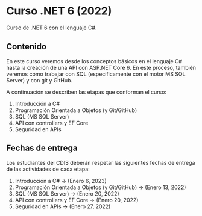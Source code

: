 # Curso .NET 6 (2022)
Curso de .NET 6 con el lenguaje C#.
## Contenido
En este curso veremos desde los conceptos básicos en el lenguaje C# hasta la creación de una API con ASP.NET Core 6. En este proceso, también veremos cómo trabajar con SQL (específicamente con el motor MS SQL Server) y con git y GitHub.

A continuación se describen las etapas que conforman el curso:

1. Introducción a C#
2. Programación Orientada a Objetos (y Git/GitHub)
3. SQL (MS SQL Server)
4. API con controllers y EF Core
5. Seguridad en APIs

## Fechas de entrega
Los estudiantes del CDIS deberán respetar las siguientes fechas de entrega de las actividades de cada etapa:

1. Introducción a C# -> (Enero 6, 2023)
2. Programación Orientada a Objetos (y Git/GitHub) -> (Enero 13, 2022)
3. SQL (MS SQL Server) -> (Enero 20, 2022)
4. API con controllers y EF Core -> (Enero 20, 2022)
5. Seguridad en APIs -> (Enero 27, 2022)
